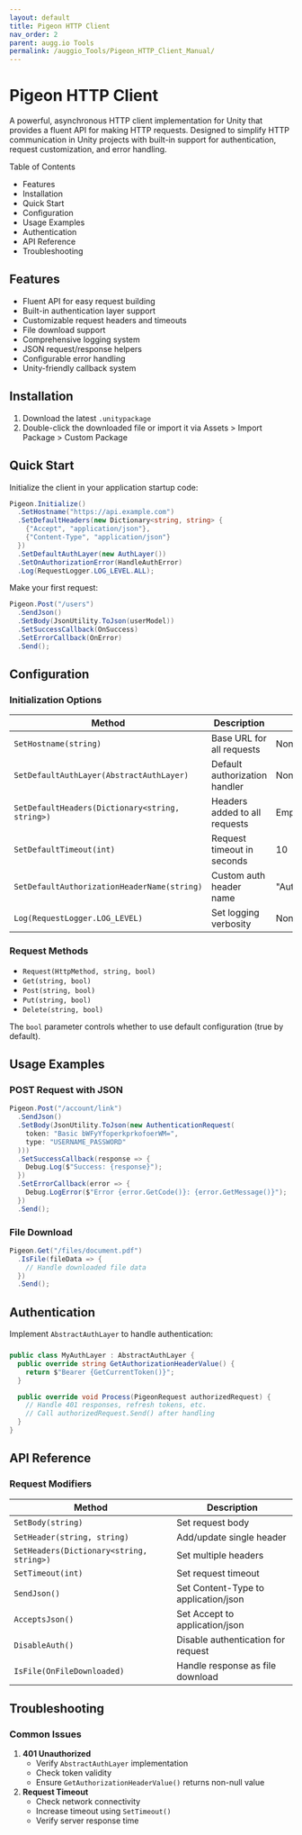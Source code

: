 ```yaml
---
layout: default
title: Pigeon HTTP Client
nav_order: 2
parent: augg.io Tools
permalink: /auggio_Tools/Pigeon_HTTP_Client_Manual/
---
```


# **Pigeon HTTP Client**

A powerful, asynchronous HTTP client implementation for Unity that provides a fluent API for making HTTP requests. Designed to simplify HTTP communication in Unity projects with built-in support for authentication, request customization, and error handling.

Table of Contents

* Features  
* Installation  
* Quick Start  
* Configuration  
* Usage Examples  
* Authentication  
* API Reference  
* Troubleshooting

## **Features**

* Fluent API for easy request building  
* Built-in authentication layer support  
* Customizable request headers and timeouts  
* File download support  
* Comprehensive logging system  
* JSON request/response helpers  
* Configurable error handling  
* Unity-friendly callback system

## **Installation**

1. Download the latest `.unitypackage`  
2. Double-click the downloaded file or import it via Assets \> Import Package \> Custom Package

## 

## **Quick Start**

Initialize the client in your application startup code:

```csharp
Pigeon.Initialize()
  .SetHostname("https://api.example.com")
  .SetDefaultHeaders(new Dictionary<string, string> {
    {"Accept", "application/json"},
    {"Content-Type", "application/json"}
  })
  .SetDefaultAuthLayer(new AuthLayer())
  .SetOnAuthorizationError(HandleAuthError)
  .Log(RequestLogger.LOG_LEVEL.ALL);
```

Make your first request:

```csharp
Pigeon.Post("/users")
  .SendJson()
  .SetBody(JsonUtility.ToJson(userModel))
  .SetSuccessCallback(OnSuccess)
  .SetErrorCallback(OnError)
  .Send();
```

## **Configuration**

### **Initialization Options**

| Method | Description | Default |
| ----- | ----- | ----- |
| `SetHostname(string)` | Base URL for all requests | None |
| `SetDefaultAuthLayer(AbstractAuthLayer)` | Default authorization handler | None |
| `SetDefaultHeaders(Dictionary<string, string>)` | Headers added to all requests | Empty |
| `SetDefaultTimeout(int)` | Request timeout in seconds | 10 |
| `SetDefaultAuthorizationHeaderName(string)` | Custom auth header name | "Authorization" |
| `Log(RequestLogger.LOG_LEVEL)` | Set logging verbosity | None |

### **Request Methods**

* `Request(HttpMethod, string, bool)`  
* `Get(string, bool)`  
* `Post(string, bool)`  
* `Put(string, bool)`  
* `Delete(string, bool)`

The `bool` parameter controls whether to use default configuration (true by default).

## 

## **Usage Examples**

### **POST Request with JSON**

```csharp
Pigeon.Post("/account/link")
  .SendJson()
  .SetBody(JsonUtility.ToJson(new AuthenticationRequest(
    token: "Basic bWFyYfoperkprkofoerWM=",
    type: "USERNAME_PASSWORD"
  )))
  .SetSuccessCallback(response => {
    Debug.Log($"Success: {response}");
  })
  .SetErrorCallback(error => {
    Debug.LogError($"Error {error.GetCode()}: {error.GetMessage()}");
  })
  .Send();
```

### **File Download**

```csharp
Pigeon.Get("/files/document.pdf")
  .IsFile(fileData => {
    // Handle downloaded file data
  })
  .Send();
```

## 

## **Authentication**

Implement `AbstractAuthLayer` to handle authentication:

### 

```csharp
public class MyAuthLayer : AbstractAuthLayer {
  public override string GetAuthorizationHeaderValue() {
    return $"Bearer {GetCurrentToken()}";
  }

  public override void Process(PigeonRequest authorizedRequest) {
    // Handle 401 responses, refresh tokens, etc.
    // Call authorizedRequest.Send() after handling 
  }
}
```

## **API Reference**

### **Request Modifiers**

| Method | Description |
| ----- | ----- |
| `SetBody(string)` | Set request body |
| `SetHeader(string, string)` | Add/update single header |
| `SetHeaders(Dictionary<string, string>)` | Set multiple headers |
| `SetTimeout(int)` | Set request timeout |
| `SendJson()` | Set Content-Type to application/json |
| `AcceptsJson()` | Set Accept to application/json |
| `DisableAuth()` | Disable authentication for request |
| `IsFile(OnFileDownloaded)` | Handle response as file download |

## **Troubleshooting**

### **Common Issues**

1. **401 Unauthorized**  
   * Verify `AbstractAuthLayer` implementation  
   * Check token validity  
   * Ensure `GetAuthorizationHeaderValue()` returns non-null value  
2. **Request Timeout**  
   * Check network connectivity  
   * Increase timeout using `SetTimeout()`  
   * Verify server response time

